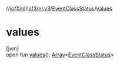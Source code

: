 //[iofXml](../../../index.md)/[iofXml.v3](../index.md)/[EventClassStatus](index.md)/[values](values.md)

# values

[jvm]\
open fun [values](values.md)(): [Array](https://kotlinlang.org/api/latest/jvm/stdlib/kotlin/-array/index.html)<[EventClassStatus](index.md)>
